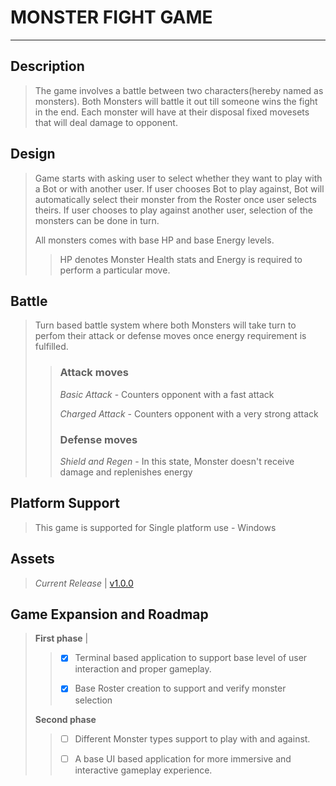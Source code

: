 # **MONSTER FIGHT GAME**
___________________________________________________________________________________________

## Description 
>The game involves a battle between two characters(hereby named as monsters).
>Both Monsters will battle it out till someone wins the fight in the end. 
>Each monster will have at their disposal fixed movesets that will deal damage 
>to opponent. 

## Design 
>Game starts with asking user to select whether they want to play with a Bot or with 
>another user.
>If user chooses Bot to play against, Bot will automatically select their monster from 
>the Roster once user selects theirs.
>If user chooses to play against another user, selection of the monsters can be done in turn.
>
>All monsters comes with base HP and base Energy levels.
>>HP denotes Monster Health stats and Energy is required to perform a particular move.


## Battle
>Turn based battle system where both Monsters will take turn to perfom their attack or 
>defense moves once energy requirement is fulfilled.
>> ### Attack moves
>>*Basic Attack*      - Counters opponent with a fast attack
>>
>>*Charged Attack*    - Counters opponent with a very strong attack 
>> ### Defense moves
>>*Shield and Regen*  - In this state, Monster doesn't receive damage and replenishes energy

## Platform Support
>This game is supported for Single platform use - Windows

## Assets
>*Current Release* | [v1.0.0](https://github.com/samarth003/Monster-Fight-Game/releases/tag/v1.0.0)

## Game Expansion and Roadmap
>**First phase** | 
>> - [x] Terminal based application to support base level of user interaction and proper gameplay.
>>
>> - [x] Base Roster creation to support and verify monster selection
>
>**Second phase**
>> - [ ] Different Monster types support to play with and against.
>> 
>> - [ ] A base UI based application for more immersive and interactive gameplay experience.    


